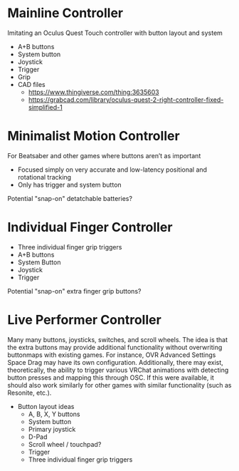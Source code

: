 # Mainline Controller
Imitating an Oculus Quest Touch controller with button layout and system

- A+B buttons
- System button
- Joystick
- Trigger
- Grip
- CAD files
  - https://www.thingiverse.com/thing:3635603
  - https://grabcad.com/library/oculus-quest-2-right-controller-fixed-simplified-1

# Minimalist Motion Controller
For Beatsaber and other games where buttons aren’t as important

- Focused simply on very accurate and low-latency positional and rotational tracking
- Only has trigger and system button

Potential "snap-on" detatchable batteries?

# Individual Finger Controller
- Three individual finger grip triggers
- A+B buttons
- System Button
- Joystick
- Trigger

Potential "snap-on" extra finger grip buttons?

# Live Performer Controller
Many many buttons, joysticks, switches, and scroll wheels. The idea is that the extra buttons may provide additional functionality without overwriting buttonmaps with existing games. For instance, OVR Advanced Settings Space Drag may have its own configuration. Additionally, there may exist, theoretically, the ability to trigger various VRChat animations with detecting button presses and mapping this through OSC. If this were available, it should also work similarly for other games with similar functionality (such as Resonite, etc.).

- Button layout ideas
  - A, B, X, Y buttons
  - System button
  - Primary joystick
  - D-Pad
  - Scroll wheel / touchpad?
  - Trigger
  - Three individual finger grip triggers
